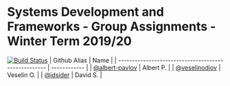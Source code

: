 # Systems Development and Frameworks - Group Assignments - Winter Term 2019/20
[![Build Status](https://travis-ci.com/albert-pavlov/Systems-Development-and-Frameworks.svg?branch=dev_3_gql_shield_middleware)](https://travis-ci.com/albert-pavlov/Systems-Development-and-Frameworks)
| Github Alias                                         | Name         |
| ---------------------------------------------------- | ------------ |
| [@albert-pavlov](https://github.com/albert-pavlov)   | Albert P.    |
| [@veselinodjov](https://github.com/veselinodjov)     | Veselin O.   |
| [@idsider](https://github.com/idsider)               | David S.     |
